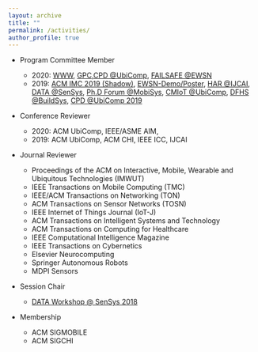 ```yaml
---
layout: archive
title: ""
permalink: /activities/
author_profile: true
---
```


- Program Committee Member
	- 2020: [WWW](https://www2020.thewebconf.org/), [GPC](https://www.gpc2020.cn/index.html),[CPD @UbiComp](https://ubicomp-cpd.com/), [FAILSAFE @EWSN](https://wp.doc.ic.ac.uk/failsafe/)
	- 2019: [ACM IMC 2019 (Shadow)](https://conferences.sigcomm.org/imc/2019), [EWSN-Demo/Poster](http://ewsn2019.thss.tsinghua.edu.cn/), [HAR @IJCAI](https://sites.google.com/site/zhangleuestc/deep-learning-for-human-activity-recognition), [DATA @SenSys](https://workshopdata.github.io/DATA2019/), [Ph.D Forum @MobiSys](http://soar.group/mobisys19risingstarsforum/#), [CMIoT @UbiComp](https://cmliot2019.github.io/), [DFHS @BuildSys](https://dfhs-buildsys.github.io/dfhs2019/), [CPD @UbiComp 2019](https://ubicomp-cpd.com/)


- Conference Reviewer
	- 2020: ACM UbiComp, IEEE/ASME AIM, 
	- 2019: ACM UbiComp, ACM CHI, IEEE ICC, IJCAI

- Journal Reviewer
	- Proceedings of the ACM on Interactive, Mobile, Wearable and Ubiquitous Technologies (IMWUT)
	- IEEE Transactions on Mobile Computing (TMC)
	- IEEE/ACM Transactions on Networking (TON)
	- ACM Transactions on Sensor Networks (TOSN)
	- IEEE Internet of Things Journal (IoT-J)
	- ACM Transactions on Intelligent Systems and Technology 
	- ACM Transactions on Computing for Healthcare
	- IEEE Computational Intelligence Magazine
	- IEEE Transactions on Cybernetics
	- Elsevier Neurocomputing
	- Springer Autonomous Robots
	- MDPI Sensors

- Session Chair
	- [DATA Workshop @ SenSys 2018](https://workshopdata.github.io/DATA2018/)
	
- Membership
	- ACM SIGMOBILE
	- ACM SIGCHI